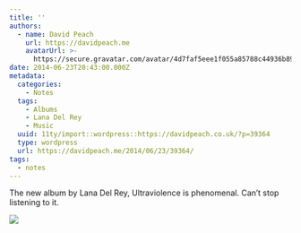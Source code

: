 ```yaml
---
title: ''
authors:
  - name: David Peach
    url: https://davidpeach.me
    avatarUrl: >-
      https://secure.gravatar.com/avatar/4d7faf5eee1f055a85788c44936b8995eaab6dfb004e7854ec747ccb272e91ee?s=96&d=mm&r=g
date: 2014-06-23T20:43:00.000Z
metadata:
  categories:
    - Notes
  tags:
    - Albums
    - Lana Del Rey
    - Music
  uuid: 11ty/import::wordpress::https://davidpeach.co.uk/?p=39364
  type: wordpress
  url: https://davidpeach.me/2014/06/23/39364/
tags:
  - notes
---
```

The new album by Lana Del Rey, Ultraviolence is phenomenal. Can’t stop listening to it.

![](/assets/Lana-del-rey-ultraviolence-alb-yV1UUALWyBMj.jpg)